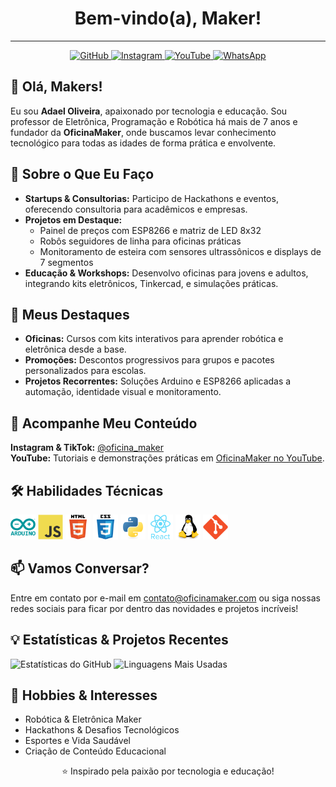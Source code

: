 <!-- Header: Título e Imagens Sociais -->
<h1 align="center">Bem-vindo(a), Maker!</h1>
<hr />

<!-- Ícones das redes sociais com links (substitua com suas URLs) -->
<p align="center">
  <a href="https://github.com/ProfAdaelOliveira" target="_blank">
    <img src="https://cdn.iconscout.com/icon/free/png-256/github-108-438008.png" width="40px" alt="GitHub"/>
  </a>
  <a href="https://instagram.com/prof_adaeloliveira" target="_blank">
    <img src="https://cdn.icon-icons.com/icons2/1211/PNG/512/1491579602-yumminkysocialmedia36_83067.png" width="40px" alt="Instagram"/>
  </a>
  <a href="https://youtube.com/@oficinamaker.school" target="_blank">
    <img src="https://i.ibb.co/kSWhXVq/youtube.png" width="40px" alt="YouTube"/>
  </a>
  <a href="https://wa.me/+5519981508906" target="_blank">
    <img src="https://upload.wikimedia.org/wikipedia/commons/6/6b/WhatsApp.svg" width="40px" alt="WhatsApp"/>
  </a>
</p>


<!-- Introdução sobre você -->
<h2>👋 Olá, Makers!</h2>
<p align="left">
  Eu sou <b>Adael Oliveira</b>, apaixonado por tecnologia e educação. Sou professor de Eletrônica, Programação e Robótica há mais de 7 anos e fundador da <b>OficinaMaker</b>, onde buscamos levar conhecimento tecnológico para todas as idades de forma prática e envolvente.
</p>

<!-- Seção de projetos e atividades -->
<h2>🚀 Sobre o Que Eu Faço</h2>
<ul>
  <li><b>Startups & Consultorias:</b> Participo de Hackathons e eventos, oferecendo consultoria para acadêmicos e empresas.</li>
  <li><b>Projetos em Destaque:</b> 
    <ul>
      <li>Painel de preços com ESP8266 e matriz de LED 8x32</li>
      <li>Robôs seguidores de linha para oficinas práticas</li>
      <li>Monitoramento de esteira com sensores ultrassônicos e displays de 7 segmentos</li>
    </ul>
  </li>
  <li><b>Educação & Workshops:</b> Desenvolvo oficinas para jovens e adultos, integrando kits eletrônicos, Tinkercad, e simulações práticas.</li>
</ul>

<!-- Destaques sobre suas atividades -->
<h2>🌟 Meus Destaques</h2>
<ul>
  <li><b>Oficinas:</b> Cursos com kits interativos para aprender robótica e eletrônica desde a base.</li>
  <li><b>Promoções:</b> Descontos progressivos para grupos e pacotes personalizados para escolas.</li>
  <li><b>Projetos Recorrentes:</b> Soluções Arduino e ESP8266 aplicadas a automação, identidade visual e monitoramento.</li>
</ul>

<!-- Links para redes sociais e canais -->
<h2>🎥 Acompanhe Meu Conteúdo</h2>
<p align="left">
  <b>Instagram & TikTok:</b> <a href="https://instagram.com/seu_perfil" target="_blank">@oficina_maker</a><br>
  <b>YouTube:</b> Tutoriais e demonstrações práticas em <a href="https://youtube.com/seu_canal" target="_blank">OficinaMaker no YouTube</a>.
</p>

<!-- Habilidades técnicas com ícones (adicione ou remova conforme necessário) -->
<h2>🛠️ Habilidades Técnicas</h2>
<p align="left">
  <img src="https://raw.githubusercontent.com/devicons/devicon/master/icons/arduino/arduino-original-wordmark.svg" alt="Arduino" width="40" height="40"/>
  <img src="https://raw.githubusercontent.com/devicons/devicon/master/icons/javascript/javascript-original.svg" alt="JavaScript" width="40" height="40"/>
  <img src="https://raw.githubusercontent.com/devicons/devicon/master/icons/html5/html5-original-wordmark.svg" alt="HTML5" width="40" height="40"/>
  <img src="https://raw.githubusercontent.com/devicons/devicon/master/icons/css3/css3-original-wordmark.svg" alt="CSS3" width="40" height="40"/>
  <img src="https://raw.githubusercontent.com/devicons/devicon/master/icons/python/python-original.svg" alt="Python" width="40" height="40"/>
  <img src="https://raw.githubusercontent.com/devicons/devicon/master/icons/react/react-original-wordmark.svg" alt="React" width="40" height="40"/>
  <img src="https://raw.githubusercontent.com/devicons/devicon/master/icons/linux/linux-original.svg" alt="Linux" width="40" height="40"/>
  <img src="https://raw.githubusercontent.com/devicons/devicon/master/icons/git/git-original.svg" alt="Git" width="40" height="40"/>
</p>

<!-- Informações de contato -->
<h2>📫 Vamos Conversar?</h2>
<p>
  Entre em contato por e-mail em <a href="mailto:contato@oficinamaker.com">contato@oficinamaker.com</a> ou siga nossas redes sociais para ficar por dentro das novidades e projetos incríveis!
</p>

<!-- Seção de estatísticas (opcional) -->
<h2>💡 Estatísticas & Projetos Recentes</h2>
<p align="left">
  <img src="https://github-readme-stats.vercel.app/api?username=adaeloliveira&count_private=true&show_icons=true&theme=graywhite&icon_color=268bd2&title_color=268bd2" alt="Estatísticas do GitHub" />
  <img src="https://github-readme-stats.vercel.app/api/top-langs/?username=adaeloliveira&layout=compact&theme=graywhite&title_color=268bd2" alt="Linguagens Mais Usadas" />
</p>

<!-- Seção de hobbies e interesses -->
<h2>👾 Hobbies & Interesses</h2>
<ul>
  <li>Robótica & Eletrônica Maker</li>
  <li>Hackathons & Desafios Tecnológicos</li>
  <li>Esportes e Vida Saudável</li>
  <li>Criação de Conteúdo Educacional</li>
</ul>

<!-- Fechamento com inspiração -->
<p align="center">
  ⭐️ Inspirado pela paixão por tecnologia e educação!
</p>
